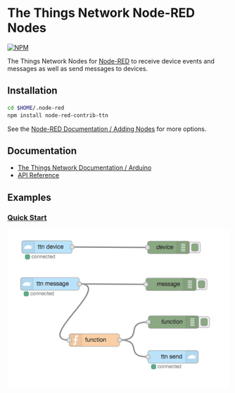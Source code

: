 # The Things Network Node-RED Nodes
[![NPM](https://img.shields.io/npm/v/node-red-contrib-ttn.svg?maxAge=2592000)](http://flows.nodered.org/node/node-red-contrib-ttn)

The Things Network Nodes for [Node-RED](http://nodered.org) to receive device events and messages as well as send messages to devices.

## Installation

```bash
cd $HOME/.node-red
npm install node-red-contrib-ttn
```

See the [Node-RED Documentation / Adding Nodes](http://nodered.org/docs/getting-started/adding-nodes) for more options.

## Documentation

* [The Things Network Documentation / Arduino](https://www.thethingsnetwork.org/docs/node-red/)
* [API Reference](API.md)

## Examples

### [Quick Start](examples/quickstart.flow)

[![Quick Start](examples/quickstart.png)](examples/quickstart.flow)
